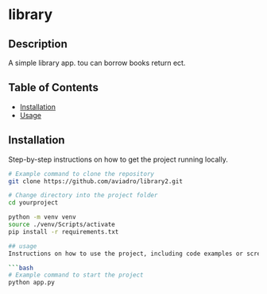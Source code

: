 # library

## Description
A simple library app. tou can borrow books return ect.

## Table of Contents
- [Installation](#installation)
- [Usage](#usage)


## Installation
Step-by-step instructions on how to get the project running locally.

```bash
# Example command to clone the repository
git clone https://github.com/aviadro/library2.git

# Change directory into the project folder
cd yourproject

python -m venv venv
source ./venv/Scripts/activate
pip install -r requirements.txt

## usage
Instructions on how to use the project, including code examples or screenshots.

```bash
# Example command to start the project
python app.py